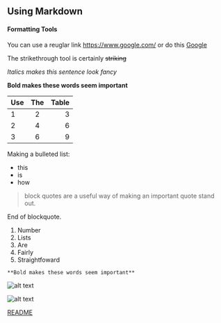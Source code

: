 ## Using Markdown
#### Formatting Tools
You can use a reuglar link https://www.google.com/ or do this [Google](https://www.google.com/)

The strikethrough tool is certainly ~~striking~~

*Italics makes this sentence look fancy*

**Bold makes these words seem important**

| Use        | The           | Table  |
| ------------- |:-------------:| -----:|
| 1     | 2 | 3 |
| 2      | 4      |  6  |
| 3 | 6      |    9 |

Making a bulleted list:

* this
* is
* how

>block quotes are a useful way of making an important quote stand out.

End of blockquote.

1. Number
2. Lists
3. Are
4. Fairly
5. Straightfoward

`**Bold makes these words seem important**`

![alt text](https://pbs.twimg.com/profile_images/1017516299143041024/fLFdcGsl_400x400.jpg)

![alt text](https://github.com/SooDone/Challenge-Git-Github-and-Markdown/issues/1#issue-356122243)

[README](https://github.com/SooDone/Challenge-Git-Github-and-Markdown/blob/master/README.md)
